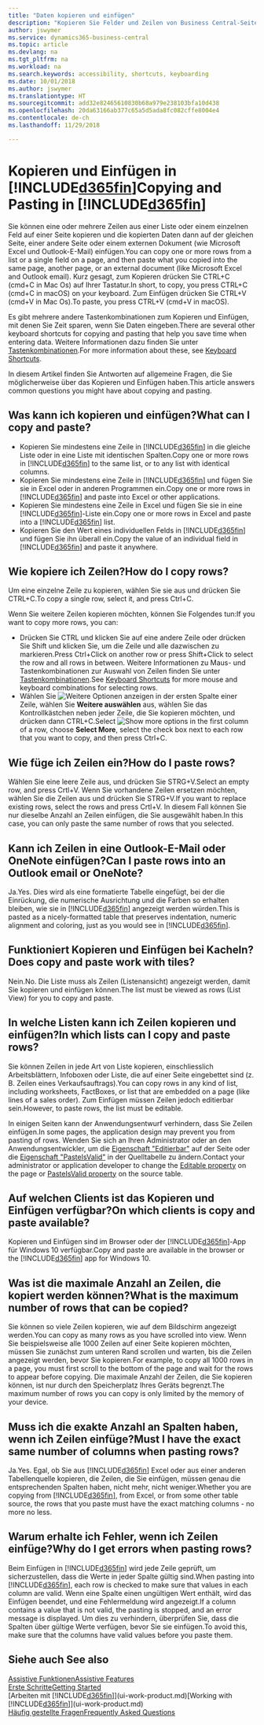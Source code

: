 ```yaml
---
title: "Daten kopieren und einfügen"
description: "Kopieren Sie Felder und Zeilen von Business Central-Seiten und fügen Sie sie an anderer Stelle ein"
author: jswymer
ms.service: dynamics365-business-central
ms.topic: article
ms.devlang: na
ms.tgt_pltfrm: na
ms.workload: na
ms.search.keywords: accessibility, shortcuts, keyboarding
ms.date: 10/01/2018
ms.author: jswymer
ms.translationtype: HT
ms.sourcegitcommit: add32e82465610830b68a979e238103bfa10d438
ms.openlocfilehash: 20da63166ab377c65a5d5ada8fc082cffe8004e4
ms.contentlocale: de-ch
ms.lasthandoff: 11/29/2018

---
```


# <a name="copying-and-pasting-in-included365finincludesd365finmdmd"></a><span data-ttu-id="c06d1-103">Kopieren und Einfügen in [!INCLUDE[d365fin](includes/d365fin_md.md)]</span><span class="sxs-lookup"><span data-stu-id="c06d1-103">Copying and Pasting in [!INCLUDE[d365fin](includes/d365fin_md.md)]</span></span>
<span data-ttu-id="c06d1-104">Sie können eine oder mehrere Zeilen aus einer Liste oder einem einzelnen Feld auf einer Seite kopieren und die kopierten Daten dann auf der gleichen Seite, einer andere Seite oder einem externen Dokument (wie Microsoft Excel und Outlook-E-Mail) einfügen.</span><span class="sxs-lookup"><span data-stu-id="c06d1-104">You can copy one or more rows from a list or a single field on a page, and then paste what you copied into the same page, another page, or an external document (like Microsoft Excel and Outlook email).</span></span> <span data-ttu-id="c06d1-105">Kurz gesagt, zum Kopieren drücken Sie CTRL+C (cmd+C in Mac Os) auf Ihrer Tastatur.</span><span class="sxs-lookup"><span data-stu-id="c06d1-105">In short, to copy, you press CTRL+C (cmd+C in macOS) on your keyboard.</span></span> <span data-ttu-id="c06d1-106">Zum Einfügen drücken Sie CTRL+V (cmd+V in Mac Os).</span><span class="sxs-lookup"><span data-stu-id="c06d1-106">To paste, you press CTRL+V (cmd+V in macOS).</span></span>

<span data-ttu-id="c06d1-107">Es gibt mehrere andere Tastenkombinationen zum Kopieren und Einfügen, mit denen Sie Zeit sparen, wenn Sie Daten eingeben.</span><span class="sxs-lookup"><span data-stu-id="c06d1-107">There are several other keyboard shortcuts for copying and pasting that help you save time when entering data.</span></span> <span data-ttu-id="c06d1-108">Weitere Informationen dazu finden Sie unter [Tastenkombinationen](keyboard-shortcuts.md#CopyRows).</span><span class="sxs-lookup"><span data-stu-id="c06d1-108">For more information about these, see [Keyboard Shortcuts](keyboard-shortcuts.md#CopyRows).</span></span>

<span data-ttu-id="c06d1-109">In diesem Artikel finden Sie Antworten auf allgemeine Fragen, die Sie möglicherweise über das Kopieren und Einfügen haben.</span><span class="sxs-lookup"><span data-stu-id="c06d1-109">This article answers common questions you might have about copying and pasting.</span></span>  

## <a name="what-can-i-copy-and-paste"></a><span data-ttu-id="c06d1-110">Was kann ich kopieren und einfügen?</span><span class="sxs-lookup"><span data-stu-id="c06d1-110">What can I copy and paste?</span></span>
-   <span data-ttu-id="c06d1-111">Kopieren Sie mindestens eine Zeile in [!INCLUDE[d365fin](includes/d365fin_md.md)] in die gleiche Liste oder in eine Liste mit identischen Spalten.</span><span class="sxs-lookup"><span data-stu-id="c06d1-111">Copy one or more rows in [!INCLUDE[d365fin](includes/d365fin_md.md)] to the same list, or to any list with identical columns.</span></span>
-   <span data-ttu-id="c06d1-112">Kopieren Sie mindestens eine Zeile in [!INCLUDE[d365fin](includes/d365fin_md.md)] und fügen Sie sie in Excel oder in anderen Programmen ein.</span><span class="sxs-lookup"><span data-stu-id="c06d1-112">Copy one or more rows in [!INCLUDE[d365fin](includes/d365fin_md.md)] and paste into Excel or other applications.</span></span>
-   <span data-ttu-id="c06d1-113">Kopieren Sie mindestens eine Zeile in Excel und fügen Sie sie in eine [!INCLUDE[d365fin](includes/d365fin_md.md)]-Liste ein.</span><span class="sxs-lookup"><span data-stu-id="c06d1-113">Copy one or more rows in Excel and paste into a [!INCLUDE[d365fin](includes/d365fin_md.md)] list.</span></span>
-   <span data-ttu-id="c06d1-114">Kopieren Sie den Wert eines individuellen Felds in [!INCLUDE[d365fin](includes/d365fin_md.md)] und fügen Sie ihn überall ein.</span><span class="sxs-lookup"><span data-stu-id="c06d1-114">Copy the value of an individual field in [!INCLUDE[d365fin](includes/d365fin_md.md)] and paste it anywhere.</span></span>

## <a name="how-do-i-copy-rows"></a><span data-ttu-id="c06d1-115">Wie kopiere ich Zeilen?</span><span class="sxs-lookup"><span data-stu-id="c06d1-115">How do I copy rows?</span></span>
<span data-ttu-id="c06d1-116">Um eine einzelne Zeile zu kopieren, wählen Sie sie aus und drücken Sie CTRL+C.</span><span class="sxs-lookup"><span data-stu-id="c06d1-116">To copy a single row, select it, and press Ctrl+C.</span></span>

<span data-ttu-id="c06d1-117">Wenn Sie weitere Zeilen kopieren möchten, können Sie Folgendes tun:</span><span class="sxs-lookup"><span data-stu-id="c06d1-117">If you want to copy more rows, you can:</span></span>
-   <span data-ttu-id="c06d1-118">Drücken Sie CTRL und klicken Sie auf eine andere Zeile oder drücken Sie Shift und klicken Sie, um die Zeile und alle dazwischen zu markieren.</span><span class="sxs-lookup"><span data-stu-id="c06d1-118">Press Ctrl+Click on another row or press Shift+Click to select the row and all rows in between.</span></span> <span data-ttu-id="c06d1-119">Weitere Informationen zu Maus- und Tastenkombinationen zur Auswahl von Zeilen finden Sie unter [Tastenkombinationen](keyboard-shortcuts.md#CopyRows).</span><span class="sxs-lookup"><span data-stu-id="c06d1-119">See [Keyboard Shortcuts](keyboard-shortcuts.md#CopyRows) for more mouse and keyboard combinations for selecting rows.</span></span>
-   <span data-ttu-id="c06d1-120">Wählen Sie ![Weitere Optionen anzeigen](media/show-more-options-icon.png "Wietere Optionen anzeigen-Symbol") in der ersten Spalte einer Zeile, wählen Sie **Weitere auswählen** aus, wählen Sie das Kontrollkästchen neben jeder Zeile, die Sie kopieren möchten, und drücken dann CTRL+C.</span><span class="sxs-lookup"><span data-stu-id="c06d1-120">Select ![Show more options](media/show-more-options-icon.png "Show more options icon") in the first column of a row, choose **Select More**, select the check box next to each row that you want to copy, and then press Ctrl+C.</span></span>

## <a name="how-do-i-paste-rows"></a><span data-ttu-id="c06d1-121">Wie füge ich Zeilen ein?</span><span class="sxs-lookup"><span data-stu-id="c06d1-121">How do I paste rows?</span></span>
<span data-ttu-id="c06d1-122">Wählen Sie eine leere Zeile aus, und drücken Sie STRG+V.</span><span class="sxs-lookup"><span data-stu-id="c06d1-122">Select an empty row, and press Crtl+V.</span></span> <span data-ttu-id="c06d1-123">Wenn Sie vorhandene Zeilen ersetzen möchten, wählen Sie die Zeilen aus und drücken Sie STRG+V.</span><span class="sxs-lookup"><span data-stu-id="c06d1-123">If you want to replace existing rows, select the rows and press Crtl+V.</span></span> <span data-ttu-id="c06d1-124">In diesem Fall können Sie nur dieselbe Anzahl an Zeilen einfügen, die Sie ausgewählt haben.</span><span class="sxs-lookup"><span data-stu-id="c06d1-124">In this case, you can only paste the same number of rows that you selected.</span></span>

<!-- Rows are pasted directly where your cursor is located. If you paste into an empty line, any existing subsequent lines will be moved after the pasted lines. If you paste into an existing line or lines, this will be overwritten.-->

## <a name="can-i-paste-rows-into-an-outlook-email-or-onenote"></a><span data-ttu-id="c06d1-125">Kann ich Zeilen in eine Outlook-E-Mail oder OneNote einfügen?</span><span class="sxs-lookup"><span data-stu-id="c06d1-125">Can I paste rows into an Outlook email or OneNote?</span></span>
<span data-ttu-id="c06d1-126">Ja.</span><span class="sxs-lookup"><span data-stu-id="c06d1-126">Yes.</span></span> <span data-ttu-id="c06d1-127">Dies wird als eine formatierte Tabelle eingefügt, bei der die Einrückung, die numerische Ausrichtung und die Farben so erhalten bleiben, wie sie in [!INCLUDE[d365fin](includes/d365fin_md.md)] angezeigt werden würden.</span><span class="sxs-lookup"><span data-stu-id="c06d1-127">This is pasted as a nicely-formatted table that preserves indentation, numeric alignment and coloring, just as you would see in [!INCLUDE[d365fin](includes/d365fin_md.md)].</span></span>

## <a name="does-copy-and-paste-work-with-tiles"></a><span data-ttu-id="c06d1-128">Funktioniert Kopieren und Einfügen bei Kacheln?</span><span class="sxs-lookup"><span data-stu-id="c06d1-128">Does copy and paste work with tiles?</span></span>
<span data-ttu-id="c06d1-129">Nein.</span><span class="sxs-lookup"><span data-stu-id="c06d1-129">No.</span></span> <span data-ttu-id="c06d1-130">Die Liste muss als Zeilen (Listenansicht) angezeigt werden, damit Sie kopieren und einfügen können.</span><span class="sxs-lookup"><span data-stu-id="c06d1-130">The list must be viewed as rows (List View) for you to copy and paste.</span></span>

## <a name="in-which-lists-can-i-copy-and-paste-rows"></a><span data-ttu-id="c06d1-131">In welche Listen kann ich Zeilen kopieren und einfügen?</span><span class="sxs-lookup"><span data-stu-id="c06d1-131">In which lists can I copy and paste rows?</span></span>
<span data-ttu-id="c06d1-132">Sie können Zeilen in jede Art von Liste kopieren, einschliesslich Arbeitsblättern, Infoboxen oder Liste, die auf einer Seite eingebettet sind (z. B. Zeilen eines Verkaufsauftrags).</span><span class="sxs-lookup"><span data-stu-id="c06d1-132">You can copy rows in any kind of list, including worksheets, FactBoxes, or list that are embedded on a page (like lines of a sales order).</span></span> <span data-ttu-id="c06d1-133">Zum Einfügen müssen Zeilen jedoch editierbar sein.</span><span class="sxs-lookup"><span data-stu-id="c06d1-133">However, to paste rows, the list must be editable.</span></span>

<span data-ttu-id="c06d1-134">In einigen Seiten kann der Anwendungsentwurf verhindern, dass Sie Zeilen einfügen.</span><span class="sxs-lookup"><span data-stu-id="c06d1-134">In some pages, the application design may prevent you from pasting of rows.</span></span> <span data-ttu-id="c06d1-135">Wenden Sie sich an Ihren Administrator oder an den Anwendungsentwickler, um die [Eigenschaft "Editierbar"](https://docs.microsoft.com/en-us/dynamics365/business-central/dev-itpro/developer/properties/devenv-editable-property) auf der Seite oder die [Eigenschaft "PasteIsValid"](https://docs.microsoft.com/en-us/dynamics365/business-central/dev-itpro/developer/properties/devenv-pasteisvalid-property) in der Quelltabelle zu ändern.</span><span class="sxs-lookup"><span data-stu-id="c06d1-135">Contact your administrator or application developer to change the [Editable property](https://docs.microsoft.com/en-us/dynamics365/business-central/dev-itpro/developer/properties/devenv-editable-property) on the page or [PasteIsValid property](https://docs.microsoft.com/en-us/dynamics365/business-central/dev-itpro/developer/properties/devenv-pasteisvalid-property) on the source table.</span></span>

## <a name="on-which-clients-is-copy-and-paste-available"></a><span data-ttu-id="c06d1-136">Auf welchen Clients ist das Kopieren und Einfügen verfügbar?</span><span class="sxs-lookup"><span data-stu-id="c06d1-136">On which clients is copy and paste available?</span></span>
<span data-ttu-id="c06d1-137">Kopieren und Einfügen sind im Browser oder der [!INCLUDE[d365fin](includes/d365fin_md.md)]-App für Windows 10 verfügbar.</span><span class="sxs-lookup"><span data-stu-id="c06d1-137">Copy and paste are available in the browser or the [!INCLUDE[d365fin](includes/d365fin_md.md)] app for Windows 10.</span></span>

## <a name="what-is-the-maximum-number-of-rows-that-can-be-copied"></a><span data-ttu-id="c06d1-138">Was ist die maximale Anzahl an Zeilen, die kopiert werden können?</span><span class="sxs-lookup"><span data-stu-id="c06d1-138">What is the maximum number of rows that can be copied?</span></span>
<span data-ttu-id="c06d1-139">Sie können so viele Zeilen kopieren, wie auf dem Bildschirm angezeigt werden.</span><span class="sxs-lookup"><span data-stu-id="c06d1-139">You can copy as many rows as you have scrolled into view.</span></span> <span data-ttu-id="c06d1-140">Wenn Sie beispielsweise alle 1000 Zeilen auf einer Seite kopieren möchten, müssen Sie zunächst zum unteren Rand scrollen und warten, bis die Zeilen angezeigt werden, bevor Sie kopieren.</span><span class="sxs-lookup"><span data-stu-id="c06d1-140">For example, to copy all 1000 rows in a page, you must first scroll to the bottom of the page and wait for the rows to appear before copying.</span></span> <span data-ttu-id="c06d1-141">Die maximale Anzahl der Zeilen, die Sie kopieren können, ist nur durch den Speicherplatz Ihres Geräts begrenzt.</span><span class="sxs-lookup"><span data-stu-id="c06d1-141">The maximum number of rows you can copy is only limited by the memory of your device.</span></span>

## <a name="must-i-have-the-exact-same-number-of-columns-when-pasting-rows"></a><span data-ttu-id="c06d1-142">Muss ich die exakte Anzahl an Spalten haben, wenn ich Zeilen einfüge?</span><span class="sxs-lookup"><span data-stu-id="c06d1-142">Must I have the exact same number of columns when pasting rows?</span></span>
<span data-ttu-id="c06d1-143">Ja.</span><span class="sxs-lookup"><span data-stu-id="c06d1-143">Yes.</span></span> <span data-ttu-id="c06d1-144">Egal, ob Sie aus [!INCLUDE[d365fin](includes/d365fin_md.md)] Excel oder aus einer anderen Tabellenquelle kopieren, die Zeilen, die Sie einfügen, müssen genau die entsprechenden Spalten haben, nicht mehr, nicht weniger.</span><span class="sxs-lookup"><span data-stu-id="c06d1-144">Whether you are copying from [!INCLUDE[d365fin](includes/d365fin_md.md)], from Excel, or from some other table source, the rows that you paste must have the exact matching columns - no more no less.</span></span>

## <a name="why-do-i-get-errors-when-pasting-rows"></a><span data-ttu-id="c06d1-145">Warum erhalte ich Fehler, wenn ich Zeilen einfüge?</span><span class="sxs-lookup"><span data-stu-id="c06d1-145">Why do I get errors when pasting rows?</span></span>
<span data-ttu-id="c06d1-146">Beim Einfügen in [!INCLUDE[d365fin](includes/d365fin_md.md)] wird jede Zeile geprüft, um sicherzustellen, dass die Werte in jeder Spalte gültig sind.</span><span class="sxs-lookup"><span data-stu-id="c06d1-146">When pasting into [!INCLUDE[d365fin](includes/d365fin_md.md)], each row is checked to make sure that values in each column are valid.</span></span> <span data-ttu-id="c06d1-147">Wenn eine Spalte einen ungültigen Wert enthält, wird das Einfügen beendet, und eine Fehlermeldung wird angezeigt.</span><span class="sxs-lookup"><span data-stu-id="c06d1-147">If a column contains a value that is not valid, the pasting is stopped, and an error message is displayed.</span></span> <span data-ttu-id="c06d1-148">Um dies zu verhindern, überprüfen Sie, dass die Spalten über gültige Werte verfügen, bevor Sie sie einfügen.</span><span class="sxs-lookup"><span data-stu-id="c06d1-148">To avoid this, make sure that the columns have valid values before you paste them.</span></span>


## <a name="see-also"></a><span data-ttu-id="c06d1-149">Siehe auch </span><span class="sxs-lookup"><span data-stu-id="c06d1-149">See also</span></span>
[<span data-ttu-id="c06d1-150">Assistive Funktionen</span><span class="sxs-lookup"><span data-stu-id="c06d1-150">Assistive Features</span></span>](ui-accessibility.md)  
[<span data-ttu-id="c06d1-151">Erste Schritte</span><span class="sxs-lookup"><span data-stu-id="c06d1-151">Getting Started</span></span>](product-get-started.md)  
<span data-ttu-id="c06d1-152">[Arbeiten mit [!INCLUDE[d365fin](includes/d365fin_md.md)]](ui-work-product.md)</span><span class="sxs-lookup"><span data-stu-id="c06d1-152">[Working with [!INCLUDE[d365fin](includes/d365fin_md.md)]](ui-work-product.md)</span></span>  
[<span data-ttu-id="c06d1-153">Häufig gestellte Fragen</span><span class="sxs-lookup"><span data-stu-id="c06d1-153">Frequently Asked Questions</span></span>](across-faq.md)  

